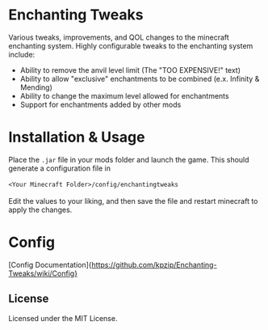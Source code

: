 # Enchanting Tweaks

Various tweaks, improvements, and QOL changes to the minecraft enchanting system.
Highly configurable tweaks to the enchanting system include:

- Ability to remove the anvil level limit (The "TOO EXPENSIVE!" text)
- Ability to allow "exclusive" enchantments to be combined (e.x. Infinity & Mending)
- Ability to change the maximum level allowed for enchantments
- Support for enchantments added by other mods

# Installation & Usage

Place the `.jar` file in your mods folder and launch the game. This should generate a configuration file in 
<br><br>`<Your Minecraft Folder>/config/enchantingtweaks`
<br><br>
Edit the values to your liking, and then save the file and restart minecraft to apply the changes.

# Config

[Config Documentation]{https://github.com/kpzip/Enchanting-Tweaks/wiki/Config}

## License

Licensed under the MIT License.
